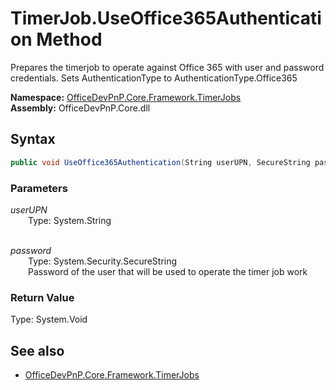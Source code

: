 # TimerJob.UseOffice365Authentication Method  
Prepares the timerjob to operate against Office 365 with user and password credentials. Sets AuthenticationType 
            to AuthenticationType.Office365  

**Namespace:** [OfficeDevPnP.Core.Framework.TimerJobs](OfficeDevPnP.Core.Framework.TimerJobs.md)  
**Assembly:** OfficeDevPnP.Core.dll  
## Syntax
```C#
public void UseOffice365Authentication(String userUPN, SecureString password)
```
### Parameters
*userUPN*  
&emsp;&emsp;Type: System.String  
&emsp;&emsp;  
  
*password*  
&emsp;&emsp;Type: System.Security.SecureString  
&emsp;&emsp;Password of the user that will be used to operate the timer job work  
  
### Return Value
Type: System.Void  

## See also
- [OfficeDevPnP.Core.Framework.TimerJobs](OfficeDevPnP.Core.Framework.TimerJobs.md)
